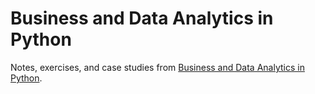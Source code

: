 # Business and Data Analytics in Python

Notes, exercises, and case studies from [Business and Data Analytics in Python](https://www.udemy.com/course/business-analytics-in-python-mastering-data-driven-insights).